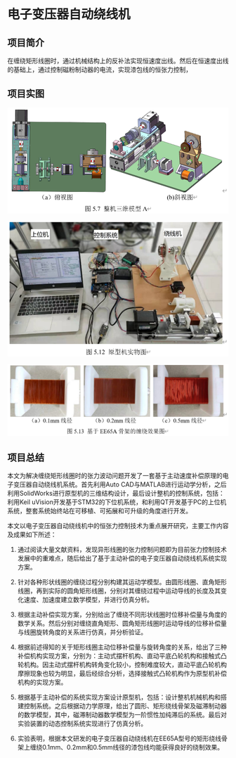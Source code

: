 # 电子变压器自动绕线机

## 项目简介

在缠绕矩形线圈时，通过机械结构上的反补法实现恒速度出线。然后在恒速度出线的基础上，通过控制磁粉制动器的电流，实现漆包线的恒张力控制，

## 项目实图

![3d](image/3d.png)

![real](image/real.png)

![result](image/result.png)

## 项目总结

本文为解决缠绕矩形线圈时的张力波动问题开发了一套基于主动速度补偿原理的电子变压器自动绕线机系统。首先利用Auto CAD与MATLAB进行运动学分析，之后利用SolidWorks进行原型机的三维结构设计，最后设计整机的控制系统，包括：利用Keil uVision开发基于STM32的下位机系统，和利用QT开发基于PC的上位机系统，整套系统始终站在可移植、可拓展和可升级的角度进行开发。

本文以电子变压器自动绕线机中的恒张力控制技术为重点展开研究，主要工作内容及成果如下所述：

1. 通过阅读大量文献资料，发现异形线圈的张力控制问题即为目前张力控制技术发展中的重难点，随后给出了基于主动补偿的电子变压器自动绕线机系统实现方案。

2. 针对各种形状线圈的缠绕过程分别构建其运动学模型。由圆形线圈、直角矩形线圈，再到实际的圆角矩形线圈，分别对其缠绕过程中运动导线的长度及其变化速度、加速度建立数学模型，并进行仿真分析。
3. 根据主动补偿实现方案，分别给出了缠绕不同形状线圈时位移补偿量与角度的数学关系。然后分别对缠绕直角矩形、圆角矩形线圈时运动导线的位移补偿量与线圈旋转角度的关系进行仿真，并分析验证。
4. 根据前述得知的关于矩形线圈主动位移补偿量与旋转角度的关系，给出了三种补偿机构实现方案，分别为：主动式摆杆机构、直动平底凸轮机构和接触式凸轮机构。因主动式摆杆机构转角变化较小，控制难度较大，直动平底凸轮机构摩擦现象也较为明显，最后经综合分析，选择接触式凸轮机构作为原型机补偿机构的实现方案。
5. 根据基于主动补偿的系统实现方案设计原型机，包括：设计整机机械机构和搭建控制系统。之后根据动力学原理，给出了圆形、矩形绕线骨架及磁滞制动器的数学模型，其中，磁滞制动器数学模型为一阶惯性加纯滞后的系统。最后对实验装置的动态控制系统实现进行了仿真分析。
6. 实验表明，根据本文研发的电子变压器自动绕线机在EE65A型号的矩形绕线骨架上缠绕0.1mm、0.2mm和0.5mm线径的漆包线均能获得良好的绕制效果。